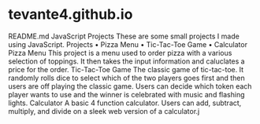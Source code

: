 # tevante4.github.io
README.md
JavaScript Projects
These are some small projects I made using JavaScript.
Projects
• Pizza Menu
• Tic-Tac-Toe Game
• Calculator
Pizza Menu
This project is a menu used to order pizza with a various selection of toppings. It then takes the
input information and caluclates a price for the order.
Tic-Tac-Toe Game
The classic game of tic-tac-toe. It randomly rolls dice to select which of the two players goes first
and then users are off playing the classic game. Users can decide which token each player wants
to use and the winner is celebrated with music and flashing lights.
Calculator
A basic 4 function calculator. Users can add, subtract, multiply, and divide on a sleek web version
of a calculator.j
